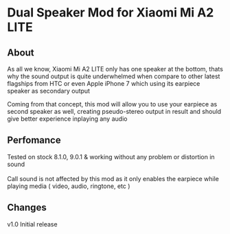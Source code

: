 <h1>Dual Speaker Mod for Xiaomi Mi A2 LITE</h1>

<h2>About</h2>

As all we know, Xiaomi Mi A2 LITE only has one speaker at the bottom, thats why the sound output is quite underwhelmed when compare to other latest flagships from HTC or even Apple iPhone 7 which using its earpiece speaker as secondary output

Coming from that concept, this mod will allow you to use your earpiece as second speaker as well, creating pseudo-stereo output in result and should give better experience inplaying any audio

<h2>Perfomance</h2>

Tested on stock 8.1.0, 9.0.1 & working without any problem or distortion in sound <br>
<br>
Call sound is not affected by this mod as it only enables the earpiece while playing media ( video, audio, ringtone, etc )

<h2>Changes</h2>

v1.0
Initial release


